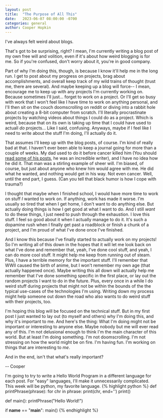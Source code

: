 ```yaml
---
layout: post
title:  "The Purpose of All This"
date:   2023-06-07 08:00:00 -0700
categories: general
author: Cooper Hopkin
---
```


I've always felt weird about blogs.

That's got to be surprising, right? I mean, I'm currently writing a blog post of my own free will and volition, even if it's about how weird blogging is for me. So if you're confused, don't worry about it, you're in good company. 

Part of why I'm doing this, though, is because I know it'll help me in the long run. I get to post about my progress on projects, brag about accomplishments, and overall keep track of my wild trains of thought (trust me, there are several). And maybe keeping up a blog will force-- I mean, encourage me to keep up with any projects I'm currently working on. Because sometimes I'll just... forget to work on a project. Or I'll get so busy with work that I won't feel like I have time to work on anything personal, and I'll then sit on the couch doomscrolling on reddit or diving into a rabbit hole about creating a 8-bit computer from scratch. I'll literally procrastinate projects by watching videos about things I could do as a project. Which is weird, because that on its own is taking up time that I could have used to actuall _do_ projects... Like I said, confusing. Anyways, maybe if I feel like I need to write about the stuff I'm doing, I'll actually do it.

That assumes I'll keep up with the blog posts, of course. I'm kind of really bad at that. I haven't ever been able to keep a journal going for more than a couple of weeks. My dad used to do it before cancer killed him (You should [read some of his posts][ben-blog], he was an incredible writer), and I have no idea how he did it. That man was a stirling example of sheer will. I'm biased, of course, but just about anyone who knew him would agree with me. He did what he wanted, and nothing would get in his way. Not even cancer. Well, until the end part, I guess. (Can you tell that black humor is how I cope with trauma?)

I thought that maybe when I finished school, I would have more time to work on stuff _I_ wanted to work on. If anything, work has made it worse. I'm usually so tired that when I get home, I don't want to do anything else. But actually doing things is how I get good at what I want to do. And I still _want_ to do these things, I just need to push through the exhaustion. I love this stuff. I feel so good about it when I actually manage to do it. It's such a dopamine rush when I finally get past a roadblock or finish a chunk of a project, and I'm proud of what I've done once I've finished.

And I know this because I've finally started to actually work on my projects! So I'm writing all of this down in the hopes that it will let me look back on what I've done and remember that, yeah, I've done cool stuff, and yeah, I can do more cool stuff. It might help me keep from running out of steam. Plus, I have a terrible memory for the important stuff. I'll remember that WWII caused the birth of anime, but I won't remember my own age (that actually happened once). Maybe writing this all down will actually help me remember that I've done something specific in the first place, or lay out the random projects I want to do in the future. Plus, every once in a while I do weird stuff during projects that might not be within the bounds of the the typical use-cases of the technologies I'm using. Writing down my process might help someone out down the road who also wants to do weird stuff with their projects, too.

I'm hoping this blog will be focused on the technical stuff. But in my first post I just wanted to lay out (to myself and others) why I'm doing this, and why it's important to me. And here's the thing: What I'm doing might not be important or interesting to anyone else. Maybe nobody but me will ever read any of this. I'm not delusional enough to think I'm the main character of this world. But at least I'm doing something. I'm not doomscrolling. I'm not stressing on how the world might be on fire. I'm having fun. I'm working on things that are interesting to _me_.

And in the end, isn't that what's really important?

-- Cooper

I'm going to try to write a Hello World Program in a different language for each post. For "easy" languages, I'll make it unnecessarily complicated. This week will be python, my favorite language.
{% highlight python %}
def printPhrase(phrase):
    for chr in phrase:
        print(chr, end='')
    print()

def main():
    printPhrase("Hello World!")

if __name__ == "__main__":
    main()
{% endhighlight %}


[ben-eater]: https://www.youtube.com/beneater
[ben-blog]: https://benfightstodd.blogspot.com/